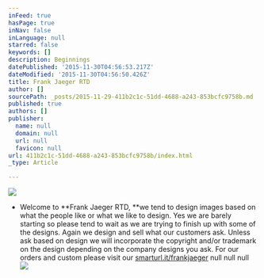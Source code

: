 ```yaml
---
inFeed: true
hasPage: true
inNav: false
inLanguage: null
starred: false
keywords: []
description: Beginnings
datePublished: '2015-11-30T04:56:53.217Z'
dateModified: '2015-11-30T04:56:50.426Z'
title: Frank Jaeger RTD
author: []
sourcePath: _posts/2015-11-29-411b2c1c-51dd-4688-a243-853bcfc9758b.md
published: true
authors: []
publisher:
  name: null
  domain: null
  url: null
  favicon: null
url: 411b2c1c-51dd-4688-a243-853bcfc9758b/index.html
_type: Article

---
```

![](https://the-grid-user-content.s3-us-west-2.amazonaws.com/fc73e0f8-2fc5-4320-95c1-d9859effea41.png)

* Welcome to **Frank Jaeger RTD, **we tend to design images based on what the people like or what we like to design. Yes we are barely starting so please tend to wait as we are trying to finish up with some of the designs. Again we design and sell what our customers ask. Unless ask based on design we will incorporate the copyright and/or trademark on the design depending on the company designs you ask. For our orders and custom please visit our [smarturl.it/frankjaeger][0]
null
null
null
![](https://the-grid-user-content.s3-us-west-2.amazonaws.com/9403a14e-7bd9-4373-bb7c-c3c905b2f77b.jpg)

[0]: null